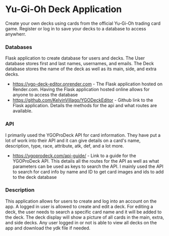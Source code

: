 # Yu-Gi-Oh Deck Application
Create your own decks using cards from the official Yu-Gi-Oh trading card game. Register or log in to save your decks to a database to access anywherr.

### Databases
Flask application to create database for users and decks. The User database stores first and last names, usernames, and emails. The Deck database stores the name of the deck as well as its main, side, and extra decks.
* https://ygo-deck-editor.onrender.com - The Flask application hosted on Render.com. Having the Flask application hosted online allows for anyone to access the database
* https://github.com/KelvinVillago/YGODeckEditor - Github link to the Flask application. Details the methods for the api and what routes are available.

### API
I primarily used the YGOProDeck API for card information. They have put a lot of work into their API and it can give details on a card's name, description, type, race, attribute, atk, def, and a lot more. 
* https://ygoprodeck.com/api-guide/ - Link to a guide for the YGOProDeck API. This details all the routes for the API as well as what parameters can be used as keys to search the API. I mainly used the API to search for card info by name and ID to get card images and ids to add to the deck database

### Description
This application allows for users to create and log into an account on the app. A logged in user is allowed to create and edit a deck. For editing a deck, the user needs to search a specific card name and it will be added to the deck. The deck display will show a picture of all cards in the main, extra, and side decks. Any user logged in or not is able to view all decks on the app and download the ydk file if needed.

